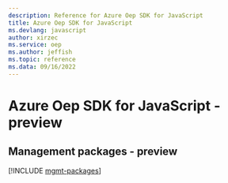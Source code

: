 ```yaml
---
description: Reference for Azure Oep SDK for JavaScript
title: Azure Oep SDK for JavaScript
ms.devlang: javascript
author: xirzec
ms.service: oep
ms.author: jeffish
ms.topic: reference
ms.data: 09/16/2022
---
```

# Azure Oep SDK for JavaScript - preview

## Management packages - preview
[!INCLUDE [mgmt-packages](oep-mgmt-index.md)]